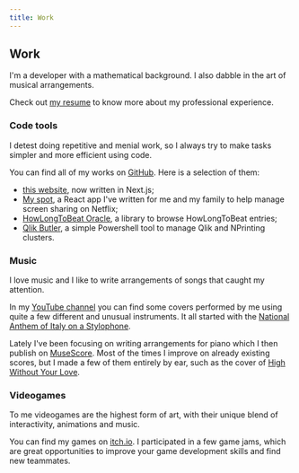 ```yaml
---
title: Work
---
```


## Work

I'm a developer with a mathematical background. I also dabble in the art of
musical arrangements.

Check out [my resume](/matteo_silvestro_resume.pdf) to know more about my professional
experience.

### Code tools

I detest doing repetitive and menial work, so I always try to make tasks simpler
and more efficient using code.

You can find all of my works on [GitHub][gh]. Here is a selection of them:

- [this website][website], now written in Next.js;
- [My spot][my-spot], a React app I've written for me and my family to help
  manage screen sharing on Netflix;
- [HowLongToBeat Oracle][hltb], a library to browse HowLongToBeat entries;
- [Qlik Butler][qlik], a simple Powershell tool to manage Qlik and NPrinting
  clusters.

[gh]: https://github.com/msilvestro
[website]: https://github.com/msilvestro/matteosilvestro
[my-spot]: https://github.com/msilvestro/my-spot
[hltb]: https://github.com/msilvestro/howlongtobeat-oracle
[qlik]: https://github.com/msilvestro/QlikButler

### Music

I love music and I like to write arrangements of songs that caught my attention.

In my [YouTube channel][yt] you can find some covers performed by me using quite
a few different and unusual instruments. It all started with the [National
Anthem of Italy on a Stylophone][anthem].

Lately I've been focusing on writing arrangements for piano which I then publish
on [MuseScore][ms]. Most of the times I improve on already existing scores, but
I made a few of them entirely by ear, such as the cover of [High Without Your
Love][hwyl].

[yt]: https://www.youtube.com/channel/UCNuzav-XOW8DWk1pU2A3dKw
[anthem]: https://www.youtube.com/watch?v=xjAYyEqnTaw
[ms]: https://musescore.com/matteosilvestro
[hwyl]: https://musescore.com/matteosilvestro/high-without-your-love

### Videogames

To me videogames are the highest form of art, with their unique blend of
interactivity, animations and music.

You can find my games on [itch.io][itch]. I participated in a few game jams,
which are great opportunities to improve your game development skills and find
new teammates.

[itch]: https://msilvestro.itch.io
